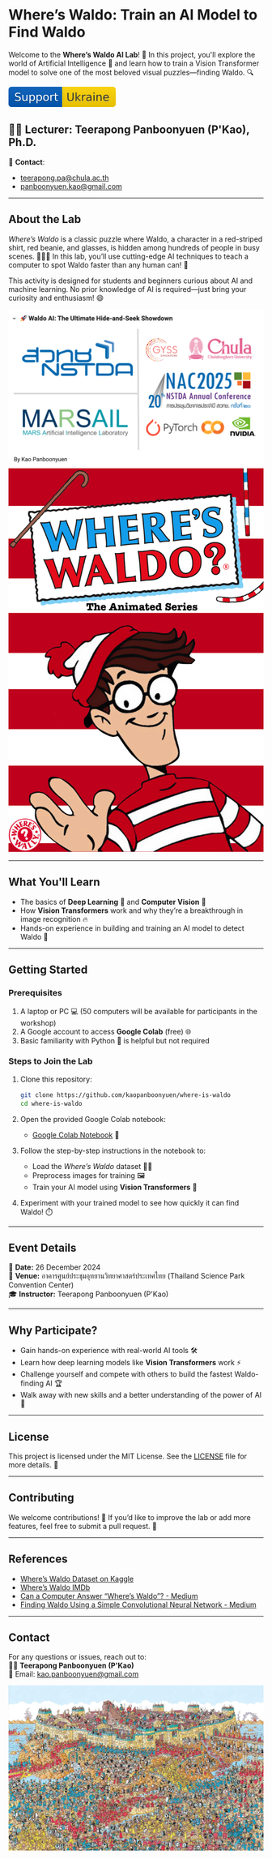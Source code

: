 # **Where’s Waldo: Train an AI Model to Find Waldo**  

Welcome to the **Where’s Waldo AI Lab**! 🎉 In this project, you'll explore the world of Artificial Intelligence 🤖 and learn how to train a Vision Transformer model to solve one of the most beloved visual puzzles—finding Waldo. 🔍  

[![Support-Ukraine](https://raw.githubusercontent.com/kaopanboonyuen/2110446_DataScience_2021s2/main/img/Support-Ukraine-FFD500.svg)](https://supportukrainenow.org/)

## 🧑‍🌾 Lecturer: Teerapong Panboonyuen (P'Kao), Ph.D.  

📧 **Contact**:  
- [teerapong.pa@chula.ac.th](mailto:teerapong.pa@chula.ac.th)  
- [panboonyuen.kao@gmail.com](mailto:panboonyuen.kao@gmail.com)

---

## **About the Lab**  
*Where’s Waldo* is a classic puzzle where Waldo, a character in a red-striped shirt, red beanie, and glasses, is hidden among hundreds of people in busy scenes. 🧑‍🤝‍🧑 In this lab, you’ll use cutting-edge AI techniques to teach a computer to spot Waldo faster than any human can! 🚀

This activity is designed for students and beginners curious about AI and machine learning. No prior knowledge of AI is required—just bring your curiosity and enthusiasm! 😄  

![](img/waldo_ai_logo.png)
![](img/waldo_01.jpg)

---

## **What You'll Learn**  
- The basics of **Deep Learning** 🧠 and **Computer Vision** 👀  
- How **Vision Transformers** work and why they’re a breakthrough in image recognition 🔥  
- Hands-on experience in building and training an AI model to detect Waldo 🎯  

---

## **Getting Started**  

### **Prerequisites**  
1. A laptop or PC 💻 (50 computers will be available for participants in the workshop)  
2. A Google account to access **Google Colab** (free) 🌐  
3. Basic familiarity with Python 🐍 is helpful but not required  

### **Steps to Join the Lab**  
1. Clone this repository:  
   ```bash  
   git clone https://github.com/kaopanboonyuen/where-is-waldo  
   cd where-is-waldo  
   ```  

2. Open the provided Google Colab notebook:  
   - [Google Colab Notebook](https://github.com/kaopanboonyuen/where-is-waldo) 📓  

3. Follow the step-by-step instructions in the notebook to:  
   - Load the *Where’s Waldo* dataset 🧑‍💻  
   - Preprocess images for training 🖼️  
   - Train your AI model using **Vision Transformers** 🚀  

4. Experiment with your trained model to see how quickly it can find Waldo! ⏱️  

---

## **Event Details**  
📅 **Date:** 26 December 2024  
📍 **Venue:** อาคารศูนย์ประชุมอุทยานวิทยาศาสตร์ประเทศไทย (Thailand Science Park Convention Center)  
🎓 **Instructor:** Teerapong Panboonyuen (P'Kao) 

---

## **Why Participate?**  
- Gain hands-on experience with real-world AI tools 🛠️  
- Learn how deep learning models like **Vision Transformers** work ⚡  
- Challenge yourself and compete with others to build the fastest Waldo-finding AI 🏆  
- Walk away with new skills and a better understanding of the power of AI 🌟  

---

## **License**  
This project is licensed under the MIT License. See the [LICENSE](LICENSE) file for more details. 📜  

---

## **Contributing**  
We welcome contributions! 🌱 If you’d like to improve the lab or add more features, feel free to submit a pull request. 🔄  

---

## **References**  
- [Where’s Waldo Dataset on Kaggle](https://www.kaggle.com/datasets/residentmario/wheres-waldo)  
- [Where’s Waldo IMDb](https://www.imdb.com/title/tt0213376/)  
- [Can a Computer Answer “Where’s Waldo”? - Medium](https://medium.com/@reece.riherd_73510/can-a-computer-answer-wheres-waldo-using-machine-learning-to-find-waldo-362ee674fb3f)  
- [Finding Waldo Using a Simple Convolutional Neural Network - Medium](https://medium.com/analytics-vidhya/finding-waldo-using-a-simple-convolutional-neural-network-1604cb4d2e55)  

---

## **Contact**  
For any questions or issues, reach out to:  
👨‍🏫 **Teerapong Panboonyuen (P'Kao)**  
📧 Email: [kao.panboonyuen@gmail.com](mailto:kao.panboonyuen@gmail.com)

![](img/waldo_03.jpg)